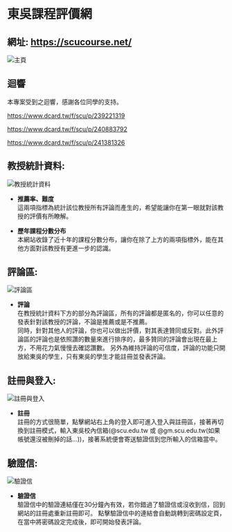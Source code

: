 # 東吳課程評價網

## 網址: <https://scucourse.net/>

![主頁](https://i.imgur.com/jZR7A5l.png "HomePage")

## 迴響

本專案受到之迴響，感謝各位同學的支持。

<https://www.dcard.tw/f/scu/p/239221319>

<https://www.dcard.tw/f/scu/p/240883792>

<https://www.dcard.tw/f/scu/p/241381326>

## 教授統計資料:  
![教授統計資料](https://i.imgur.com/hG69qlj.png "TeacherPage")
* **推薦率、難度**  
這兩項指標為統計該位教授所有評論而產生的，希望能讓你在第一眼就對該教授的評價有所瞭解。
  
* **歷年課程分數分布**  
本網站收錄了近十年的課程分數分布，讓你在除了上方的兩項指標外，能在其他方面對該教授有更進一步的認識。


## 評論區:
![評論區](https://i.imgur.com/RhpAVad.png "Comment")
* **評論**  
在教授統計資料下方的部分為評論區，所有的評論都是匿名的，你可以任意的發表針對該教授的評論，不論是推薦或是不推薦。  
同時，針對其他人的評論，你也可以做出評價，對其表達贊同或反對。此外評論區的評論也是依照讚的數量來進行排序的，最多贊同的評論會出現在最上方，不用花力氣慢慢去確認讚數。
另外為維持評論的可信度，評論的功能只開放給東吳的學生，只有東吳的學生才能註冊並發表評論。

## 註冊與登入:
![註冊與登入](https://i.imgur.com/9Wgbjxw.png "SignUp & SignIn")
* **註冊**  
註冊的方式很簡單，點擊網站右上角的登入即可進入登入與註冊區，接著再切換到註冊模式，輸入東吳校內信箱(@scu.edu.tw 或 @gm.scu.edu.tw(如果帳號還沒被刪掉的話...))，接著系統便會寄送驗證信到您所輸入的信箱當中。

## 驗證信:
![驗證信](https://i.imgur.com/08eJ1ID.png "Validate mail")
* **驗證信**  
驗證信中的驗證連結僅在30分鐘內有效，若你錯過了驗證信或沒收到信，回到網站的註冊處重新註冊即可。
點擊驗證信中的連結會自動跳轉到密碼設定頁，在當中將密碼設定完成後，即可開始發表評論。
